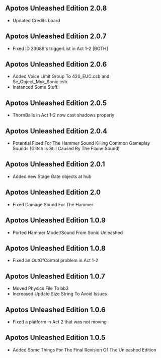 ## Apotos Unleashed Edition 2.0.8

- Updated Credits board

## Apotos Unleashed Edition 2.0.7

- Fixed ID 23088's triggerList in Act 1-2 [BOTH]

## Apotos Unleashed Edition 2.0.6

- Added Voice Limit Group To 420_EUC.csb and Se_Object_Myk_Sonic.csb.
- Instanced Some Stuff.



## Apotos Unleashed Edition 2.0.5

- ThornBalls in Act 1-2 now cast shadows properly


## Apotos Unleashed Edition 2.0.4

- Potential Fixed For The Hammer Sound Killing Common Gameplay Sounds (Glitch Is Still Caused By The Flame Sound)


## Apotos Unleashed Edition 2.0.1

- Added new Stage Gate objects at hub


## Apotos Unleashed Edition 2.0

- Fixed Damage Sound For The Hammer


## Apotos Unleashed Edition 1.0.9

- Ported Hammer Model/Sound From Sonic Unleashed


## Apotos Unleashed Edition 1.0.8

- Fixed an OutOfControl problem in Act 1-2


## Apotos Unleashed Edition 1.0.7

- Moved Physics File To bb3 
- Increased Update Size String To Avoid Issues


## Apotos Unleashed Edition 1.0.6

- Fixed a platform in Act 2 that was not moving


## Apotos Unleashed Edition 1.0.5

- Added Some Things For The Final Revision Of The Unleashed Edition
